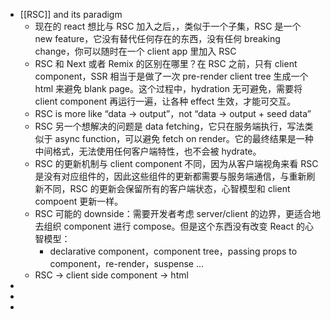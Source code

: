 - [[RSC]] and its paradigm
	- 现在的 react 想比与 RSC 加入之后，，类似于一个子集，RSC 是一个 new feature，它没有替代任何存在的东西，没有任何 breaking change，你可以随时在一个 client app 里加入 RSC
	- RSC 和 Next 或者 Remix 的区别在哪里？在 RSC 之前，只有 client component，SSR 相当于是做了一次 pre-render client tree 生成一个 html 来避免 blank page。这个过程中，hydration 无可避免，需要将 client component 再运行一遍，让各种 effect 生效，才能可交互。
	- RSC is more like “data -> output”，not “data -> output + seed data”
	- RSC 另一个想解决的问题是 data fetching，它只在服务端执行，写法类似于 async function，可以避免 fetch on render。它的最终结果是一种中间格式，无法使用任何客户端特性，也不会被 hydrate。
	- RSC 的更新机制与 client component 不同，因为从客户端视角来看 RSC 是没有对应组件的，因此这些组件的更新都需要与服务端通信，与重新刷新不同，RSC 的更新会保留所有的客户端状态，心智模型和 client compoent 更新一样。
	- RSC 可能的 downside：需要开发者考虑 server/client 的边界，更适合地去组织 component 进行 compose。但是这个东西没有改变 React 的心智模型：
		- declarative component，component tree，passing props to component，re-render，suspense ...
	- RSC -> client side component  -> html
-
-
-